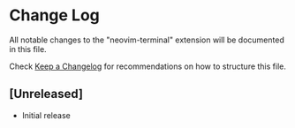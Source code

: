 # Change Log

All notable changes to the "neovim-terminal" extension will be documented in this file.

Check [Keep a Changelog](http://keepachangelog.com/) for recommendations on how to structure this file.

## [Unreleased]

- Initial release